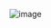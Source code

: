![image](https://github.com/erikhsu08/computacao-paralela/assets/111096802/fa99f833-bbe1-4aae-933a-41942986d034)
